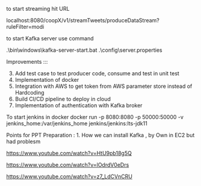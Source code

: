 to start streaming hit URL

localhost:8080/coopX/v1/streamTweets/produceDataStream?ruleFilter=modi

to start Kafka server use command

.\bin\windows\kafka-server-start.bat .\config\server.properties

Improvements :::
    
   
3. Add test case to test producer code, consume and test in unit test   
4. Implementation of docker
5. Integration with AWS to get token from AWS parameter store instead of Hardcoding   
6. Build CI/CD pipeline to deploy in cloud
7. Implementation of authentication with Kafka broker


To start jenkins in docker
docker run -p 8080:8080 -p 50000:50000 -v jenkins_home:/var/jenkins_home jenkins/jenkins:lts-jdk11


Points for PPT Preparation :
    1. How we can install Kafka , by Own in EC2 but had problesm

https://www.youtube.com/watch?v=HtU9pb18g5Q

https://www.youtube.com/watch?v=lOdrdV0eDrs

https://www.youtube.com/watch?v=z7_LdCVnCRU